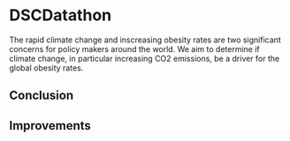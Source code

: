 # DSCDatathon

The rapid climate change and inscreasing obesity rates are two significant concerns for policy makers around the world. We aim to determine if climate change, in particular increasing CO2 emissions, be a driver for the global obesity rates.

## Conclusion
## Improvements
